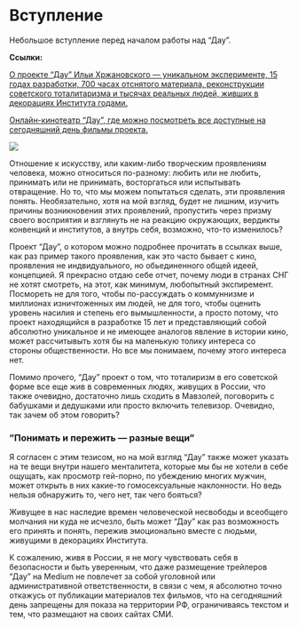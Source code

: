 
# Вступление

Небольшое вступление перед началом работы над “Дау”.

**Ссылки:**

[О проекте “Дау” Ильи Хржановского — уникальном эксперименте, 15 годах разработки, 700 часах отснятого материала, реконструкции советского тоталитаризма и тысячах реальных людей, живших в декорациях Института годами.](https://kinoart.ru/opinions/phantom-of-dau)

[Онлайн-кинотеатр “Дау”, где можно посмотреть все доступные на сегодняшний день фильмы проекта.](https://www.dau.movie/ru/)

![](https://cdn-images-1.medium.com/max/2732/1*uIrf_273-88SKz7OS0rpKQ.png)

Отношение к искусству, или каким-либо творческим проявлениям человека, можно относиться по-разному: любить или не любить, принимать или не принимать, восторгаться или испытывать отвращение. Но то, что мы можем попытаться сделать, эти проявления понять. Необязательно, хотя на мой взгляд, будет не лишним, изучить причины возникновения этих проявлений, пропустить через призму своего восприятия и взглянуть не на реакцию окружающих, вердикты конвенций и институтов, а внутрь себя, возможно, что-то изменилось?

Проект “Дау”, о котором можно подробнее прочитать в ссылках выше, как раз пример такого проявления, как это часто бывает с кино, проявления не индвидуального, но обьединенного общей идеей, концепцией. Я прекрасно отдаю себе отчет, почему люди в странах СНГ не хотят смотреть, на этот, как минимум, любопытный экспиремент. Посмореть не для того, чтобы по-рассуждать о коммуннизме и миллионах изничтоженных им людей, не для того, чтобы оценить уровень насилия и степень его вымышленности, а просто потому, что проект находящийся в разработке 15 лет и представляющий собой абсолютно уникальное и не имеющее аналогов явление в истории кино, может рассчитывыть хотя бы на маленькую толику интереса со стороны общественности. Но все мы понимаем, почему этого интереса нет.

Помимо прочего, “Дау” проект о том, что тоталиризм в его советской форме все еще жив в современных людях, живущих в России, что также очевидно, достаточно лишь сходить в Мавзолей, поговорить с бабушками и дедушками или просто включить телевизор. Очевидно, так зачем об этом говорить?

### ”Понимать и пережить — разные вещи”

Я согласен с этим тезисом, но на мой взгляд “Дау” также может указать на те вещи внутри нашего менталитета, которые мы бы не хотели в себе ощущать, как просмотр гей-порно, по убеждению многих мужчин, может открыть в них какие-то гомосексуальные наклонности. Но ведь нельзя обнаружить то, чего нет, так чего бояться?

Живущее в нас наследие времен человеческой несвободы и всеобщего молчания ни куда не исчезло, быть может “Дау” как раз возможность его принять и понять, пережив эмоционально вместе с людьми, живущими в декорациях Института.

К сожалению, живя в России, я не могу чувствовать себя в безопасности и быть уверенным, что даже размещение трейлеров “Дау” на Medium не повлечет за собой уголовной или административной ответственности, в связи с чем, я абсолютно точно откажусь от публикации материалов тех фильмов, что на сегодняшний день запрещены для показа на территории РФ, ограничиваясь текстом и тем, что размещают на своих сайтах СМИ.
